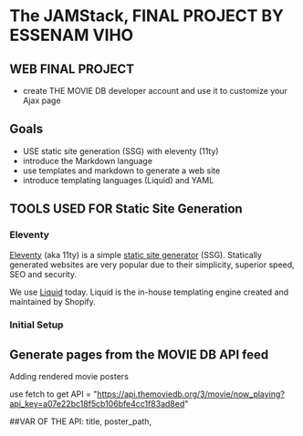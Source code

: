 # The JAMStack, FINAL PROJECT BY ESSENAM VIHO

## WEB FINAL PROJECT

- create THE MOVIE DB  developer account and use it to customize your Ajax page


## Goals

- USE static site generation (SSG) with eleventy (11ty)
- introduce the Markdown language
- use templates and markdown to generate a web site
- introduce templating languages (Liquid) and YAML

## TOOLS USED FOR Static Site Generation

### Eleventy

[Eleventy](https://www.11ty.io/) (aka 11ty) is a simple [static site generator](https://jamstack.org/generators/) (SSG). Statically generated websites are very popular due to their simplicity, superior speed, SEO and security.

We use [Liquid](https://shopify.github.io/liquid/) today. Liquid is the in-house templating engine created and maintained by Shopify.


### Initial Setup


## Generate pages from the MOVIE DB API feed

Adding rendered movie posters

use fetch to get API = "https://api.themoviedb.org/3/movie/now_playing?api_key=a07e22bc18f5cb106bfe4cc1f83ad8ed"


##VAR OF THE API: title, poster_path, 
